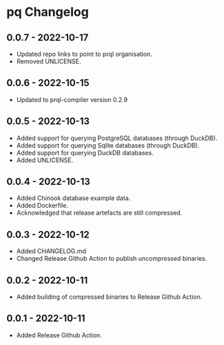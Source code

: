 # pq Changelog

## 0.0.7 - 2022-10-17

* Updated repo links to point to prql organisation.
* Removed UNLICENSE.

## 0.0.6 - 2022-10-15

* Updated to prql-compiler version 0.2.9

## 0.0.5 - 2022-10-13

* Added support for querying PostgreSQL databases (through DuckDB).
* Added support for querying Sqlite databases (through DuckDB).
* Added support for querying DuckDB databases.
* Added UNLICENSE.

## 0.0.4 - 2022-10-13

* Added Chinook database example data.
* Added Dockerfile.
* Acknowledged that release artefacts are still compressed.

## 0.0.3 - 2022-10-12

* Added CHANGELOG.md
* Changed Release Github Action to publish uncompressed binaries.

## 0.0.2 - 2022-10-11

* Added building of compressed binaries to Release Github Action.

## 0.0.1 - 2022-10-11

* Added Release Github Action.
